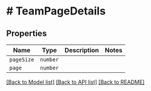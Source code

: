 # # TeamPageDetails



## Properties

Name | Type | Description | Notes
------------ | ------------- | ------------- | -------------
| `pageSize` | ```number``` |   |  |
| `page` | ```number``` |   |  |

[[Back to Model list]](../README.md#models) [[Back to API list]](../README.md#api-endpoints) [[Back to README]](../README.md)
